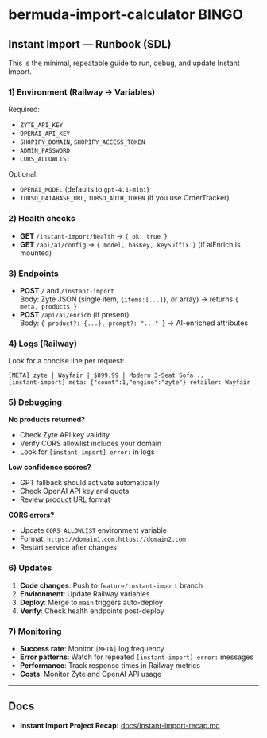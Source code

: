 # bermuda-import-calculator BINGO

## Instant Import — Runbook (SDL)

This is the minimal, repeatable guide to run, debug, and update Instant Import.

### 1) Environment (Railway → Variables)
Required:
- `ZYTE_API_KEY`
- `OPENAI_API_KEY`
- `SHOPIFY_DOMAIN`, `SHOPIFY_ACCESS_TOKEN`
- `ADMIN_PASSWORD`
- `CORS_ALLOWLIST`

Optional:
- `OPENAI_MODEL` (defaults to `gpt-4.1-mini`)
- `TURSO_DATABASE_URL`, `TURSO_AUTH_TOKEN` (if you use OrderTracker)

### 2) Health checks
- **GET** `/instant-import/health` → `{ ok: true }`
- **GET** `/api/ai/config` → `{ model, hasKey, keySuffix }` (if aiEnrich is mounted)

### 3) Endpoints
- **POST** `/` and `/instant-import`  
  Body: Zyte JSON (single item, `{items:[...]}`, or array) → returns `{ meta, products }`
- **POST** `/api/ai/enrich` (if present)  
  Body: `{ product?: {...}, prompt?: "..." }` → AI-enriched attributes

### 4) Logs (Railway)
Look for a concise line per request:
```
[META] zyte | Wayfair | $899.99 | Modern 3-Seat Sofa...
[instant-import] meta: {"count":1,"engine":"zyte"} retailer: Wayfair
```

### 5) Debugging
**No products returned?**
- Check Zyte API key validity
- Verify CORS allowlist includes your domain
- Look for `[instant-import] error:` in logs

**Low confidence scores?**
- GPT fallback should activate automatically
- Check OpenAI API key and quota
- Review product URL format

**CORS errors?**
- Update `CORS_ALLOWLIST` environment variable
- Format: `https://domain1.com,https://domain2.com`
- Restart service after changes

### 6) Updates
1. **Code changes**: Push to `feature/instant-import` branch
2. **Environment**: Update Railway variables
3. **Deploy**: Merge to `main` triggers auto-deploy
4. **Verify**: Check health endpoints post-deploy

### 7) Monitoring
- **Success rate**: Monitor `[META]` log frequency
- **Error patterns**: Watch for repeated `[instant-import] error:` messages
- **Performance**: Track response times in Railway metrics
- **Costs**: Monitor Zyte and OpenAI API usage

---

## Docs
- **Instant Import Project Recap:** [docs/instant-import-recap.md](docs/instant-import-recap.md)